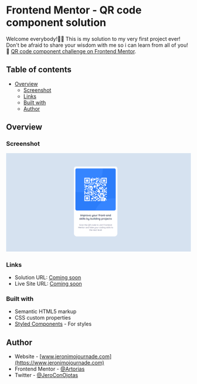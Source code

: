 # Frontend Mentor - QR code component solution

Welcome everybody!👋🏼 This is my solution to my very first project ever! Don't be afraid to share your wisdom with me so i can learn from all of you! 💙 [QR code component challenge on Frontend Mentor](https://www.frontendmentor.io/challenges/qr-code-component-iux_sIO_H). 

## Table of contents

- [Overview](#overview)
  - [Screenshot](#screenshot)
  - [Links](#links)
  - [Built with](#built-with)
  - [Author](#author)

  
  


## Overview

### Screenshot

![](./images/screenshot.png)

### Links

- Solution URL: [Coming soon](https://your-solution-url.com)
- Live Site URL: [Coming soon](https://your-live-site-url.com)


### Built with

- Semantic HTML5 markup
- CSS custom properties
- [Styled Components](https://styled-components.com/) - For styles



## Author

- Website - [www.jeronimojournade.com](https://www.jeronimojournade.com)
- Frontend Mentor - [@Artorias](https://www.frontendmentor.io/profile/ArtoriasDelAbismo)
- Twitter - [@JeroConOjotas](https://www.twitter.com/yourusername)



